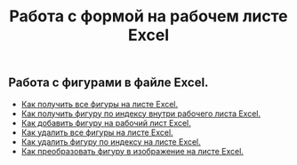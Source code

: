 ﻿---
title: Работа с формой на рабочем листе Excel
second_title: Aspose.Cells Cloud Documen
linktitle: Форма
type: docs
url: /ru/shapes/
aliases: [/working-with-shapes/,/working-with-images/]
keywords: Working with shape on an Excel workshee
description: Как работать с формой на листе Excel. SDK поддерживает различные языки разработки. К ним относятся Android, C#, Go, Java, NodeJS, Perl, PHP, Python, Ruby и swift.
weight: 100
---
## Работа с фигурами в файле Excel.

- [Как получить все фигуры на листе Excel.](/cells/ru/shapes/get-all/)
- [Как получить фигуру по индексу внутри рабочего листа Excel.](/cells/ru/shapes/get/)
- [Как добавить фигуру на рабочий лист Excel.](/cells/ru/shapes/add/)
- [Как удалить все фигуры на листе Excel.](/cells/ru/shapes/clear/)
- [Как удалить фигуру по индексу на листе Excel.](/cells/ru/shapes/delete/)
- [Как преобразовать фигуру в изображение на листе Excel.](/cells/ru/shapes/conversion/)
